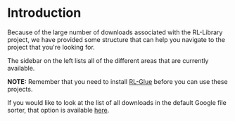 # Introduction #

Because of the large number of downloads associated with the RL-Library project, we have provided some structure that can help you navigate to the project that you're looking for.

The sidebar on the left lists all of the different areas that are currently available.

**NOTE:** Remember that you need to install [RL-Glue](http://glue.rl-community.org) before you can use these projects.

If you would like to look at the list of all downloads in the default Google file sorter, that option is available [here](http://code.google.com/p/rl-library/downloads/list).